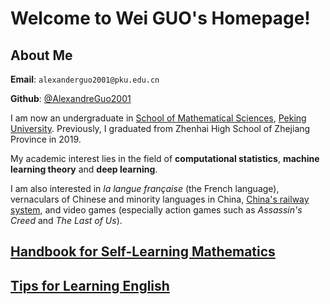 # Welcome to Wei GUO's Homepage!

## About Me

**Email**: `alexanderguo2001@pku.edu.cn`

**Github**: [@AlexandreGuo2001](https://github.com/AlexandreGUO2001)

I am now an undergraduate in [School of Mathematical Sciences](http://www.math.pku.edu.cn), [Peking University](https://www.pku.edu.cn). Previously, I graduated from Zhenhai High School of Zhejiang Province in 2019.

My academic interest lies in the field of **computational statistics**, **machine learning theory** and **deep learning**.

I am also interested in *la langue française* (the French language), vernaculars of Chinese and minority languages in China, [China's railway system](https://www.openrailwaymap.org/), and video games (especially action games such as *Assassin's Creed* and *The Last of Us*).

## <a href="/self_learning.html">Handbook for Self-Learning Mathematics</a>

## <a href="/english.html">Tips for Learning English</a>
